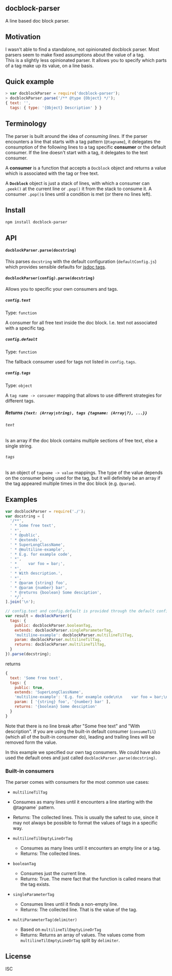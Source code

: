 ## docblock-parser

A line based doc block parser.

## Motivation

I wasn't able to find a standalone, not opinionated docblock parser. Most
parsers seem to make fixed assumptions about the value of a tag.  
This is a slightly less opinionated parser. It allows you to specify which parts
of a tag make up its value, on a line basis.

## Quick example

```js
> var docblockParser = require('docblock-parser');
> docblockParser.parse('/** @type {Object} */');
{ text: '',
  tags: { type: '{Object} Description' } }
```

## Terminology

The parser is built around the idea of *consuming lines*. If the parser
encounters a line that starts with a tag pattern (`@tagname`), it delegates the
consumption of the following lines to a tag specific **consumer** or the default
consumer. If the line doesn't start with a tag, it delegates to the text
consumer.

A **consumer** is a function that accepts a `Docblock` object and returns a
value which is associated with the tag or free text.

A **`Docblock`** object is just a stack of lines, with which a consumer can
`.peek()` at the current line or `.pop()` it from the stack to consume it.
A consumer `.pop()`s lines until a condition is met (or there no lines left).

## Install

```sh
npm install docblock-parser
```
## API

#### `docblockParser.parse(docstring)`

This parses `docstring` with the default configuration (`defaultConfig.js`)
which provides sensible defaults for [jsdoc
tags](https://code.google.com/p/jsdoc-toolkit/wiki/TagReference).

#### `docblockParser(config).parse(docstring)`

Allows you to specific your own consumers and tags.

##### `config.text`

Type: `function`

A consumer for all free text inside the doc block. I.e. text not associated with
a specific tag.

##### `config.default`

Type: `function`

The fallback consumer used for tags not listed in `config.tags`.

##### `config.tags`

Type: `object`

A `tag name -> consumer` mapping that allows to use different strategies for
different tags.

##### Returns `{text: (Array|string), tags {tagname: (Array|?), ...}}`

###### `text` 

Is an array if the doc block contains multiple sections of free text, else a
single string.

###### `tags`

Is an object of `tagname -> value` mappings. The type of the value depends on
the consumer being used for the tag, but it will definitely be an array if the
tag appeared multiple times in the doc block (e.g. `@param`).

## Examples

```js
var docblockParser = require('./');
var docstring = [
  '/**',
  ' * Some free text',
  ' *',
  ' * @public',
  ' * @extends',
  ' * SuperLongClassName',
  ' * @multiline-example',
  ' * E.g. for example code',
  ' *',
  ' *     var foo = bar;',
  ' *',
  ' * With description.',
  ' *',
  ' * @param {string} foo',
  ' * @param {number} bar',
  ' * @returns {boolean} Some desciption',
  ' */',
].join('\n');

// config.text and config.default is provided through the default config
var result = docblockParser({
  tags: {
    public: docblockParser.booleanTag,
    extends: docblockParser.singleParameterTag,
    'multiline-example': docblockParser.multilineTilTag,
    param: docblockParser.multilineTilTag,
    returns: docblockParser.multilineTilTag,
  }
}).parse(docstring);
```

returns

```js
{
  text: 'Some free text',
  tags: {
    public: true,
    extends: 'SuperLongClassName',
    'multiline-example': 'E.g. for example code\n\n    var foo = bar;\n\nWith description.',
    param: [ '{string} foo', '{number} bar' ],
    returns: '{boolean} Some desciption'
  }
}
```

Note that there is no line break after "Some free text" and "With description".
If you are using the built-in default consumer (`consumeTil`)(which all of the
built-in consumer do), leading and trailing lines will be removed form the
value.

In this example we specified our own tag consumers. We could have also used the
default ones and just called `docblockParser.parse(docstring)`.

### Built-in consumers

The parser comes with consumers for the most common use cases:

- `multilineTilTag`
 - Consumes as many lines until it encounters a line starting with the 
   @tagname` pattern.
 - Returns: The collected lines. This is usually the safest to use, since it
   may not always be possible to format the values of tags in a specific way.

- `multilineTilEmptyLineOrTag`
  - Consumes as many lines until it encounters an empty line or a tag.
  - Returns: The collected lines.

- `booleanTag`
  - Consumes just the current line.
  - Returns: True. The mere fact that the function is called means that the tag
    exists.

- `singleParameterTag`
  - Consumes lines until it finds a non-empty line.
  - Returns: The collected line. That is the value of the tag.

- `multiParameterTag(delimiter)`
  - Based on `multilineTilEmptyLineOrTag`
  - Returns: Returns an array of values. The values come from
    `multilineTilEmptyLineOrTag` split by `delimiter`.

## License

ISC

